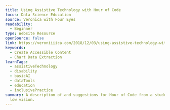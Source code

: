 ```yaml
---
title: Using Assistive Technology with Hour of Code
focus: Data Science Education
source: Veronica with Four Eyes
readability:
  - Beginner
type: Website Resource
openSource: false
link: https://veroniiiica.com/2018/12/03/using-assistive-technology-with-hour-of-code/
keywords:
  - Create Accessible Content
  - Chart Data Extraction
learnTags:
  - assistiveTechnology
  - disability
  - basicAI
  - dataTools
  - education
  - inclusivePractice
summary: A description of and suggestions for Hour of Code from a student with
  low vision.
---
```

